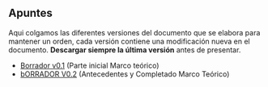## Apuntes

Aqui colgamos las diferentes versiones del documento que se elabora para mantener un orden, cada versión contiene una modificación nueva en el documento. **Descargar siempre la última versión** antes de presentar.

- [Borrador v0.1](https://drive.google.com/drive/folders/1zfUvbFW0Zo-JoMgEsrACB0G-qwHCpK54?usp=sharing) (Parte inicial Marco teórico)
- [bORRADOR V0.2](https://drive.google.com/drive/folders/17ckoXObIpLjF9nrIA6GMpcVAbOc32XPH?usp=sharing) (Antecedentes y Completado Marco Teórico)

